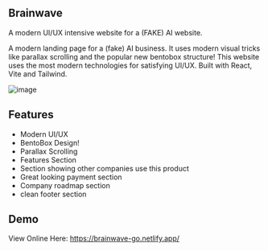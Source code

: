 ## Brainwave

A modern UI/UX intensive website for a (FAKE) AI website.

A modern landing page for a (fake) AI business. It uses modern visual tricks like parallax scrolling and the popular new bentobox structure! This website uses the most modern technologies for satisfying UI/UX. Built with React, Vite and Tailwind. 


![image](https://github.com/user-attachments/assets/c42186cb-5307-45c6-814b-9ea1bcf7ad99)



## Features

- Modern UI/UX
- BentoBox Design!
- Parallax Scrolling
- Features Section
- Section showing other companies use this product
- Great looking payment section
- Company roadmap section
- clean footer section


## Demo

View Online Here: https://brainwave-go.netlify.app/

